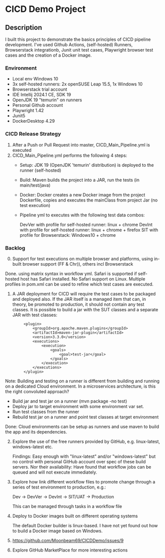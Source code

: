 # CICD Demo Project

## Description

I built this project to demonstrate the basics principles of CICD pipeline development. I've used Github Actions, (self-hosted) Runners, Browserstack integrationb, Junit unit test cases, Playwright browser test cases and the creation of a Docker image.

### Environment
- Local env Windows 10
- 3x self-hosted runners: 2x openSUSE Leap 15.5, 1x Windows 10
- Browserstack trial account
- IDE Intellij 2024.1 CE, SDK 19
- OpenJDK 19 "temurin" on runners
- Personal Github account
- Playwright 1.42
- Junit5
- DockerDesktop 4.29 

 
### CICD Release Strategy

1. After a Push or Pull Request into master, CICD_Main_Pipeline.yml is executed
2. CICD_Main_Pipeline.yml performs the following 4 steps:
   - Setup: JDK 19 (OpenJDK 'temurin' distribution) is deployed to the runner (self-hosted)
   - Build: Maven builds the project into a JAR, run the tests (in main/test/java) 
   - Docker: Docker creates a new Docker image from the project Dockerfile, copies and executes the mainClass from project Jar (no test execution)
   - Pipeline yml to executes with the following test data combos:
   
      DevVer with profile for self-hosted runner: linux + chrome
      DevInt with profile for self-hosted runner: linux + chrome + firefox
      SIT    with profile for Browserstack: Windows10 + chrome

### Backlog

0. Support for test executions on multiple browser and platforms, using in-built browser support (FF & Chr)), others incl Browserstack

Done. using matrix syntax in workflow yml. Safari is supported if self-hosted host has Safari installed. No Safari support on Linux.
Multiple profiles in pom.xml can be used to refine which test cases are executed.

1. A JAR deployment for CICD will require the test cases to be packaged and deployed also. If the JAR itself is a managed item that can, in theory, 
be promoted to production, it should not contain any test classes. It is possible to build a jar with the SUT classes and a separate JAR with test classes:

            <plugin>
                <groupId>org.apache.maven.plugins</groupId>
                <artifactId>maven-jar-plugin</artifactId>
                <version>3.3.0</version>
                <executions>
                    <execution>
                        <goals>
                            <goal>test-jar</goal>
                        </goals>
                    </execution>
                </executions>
            </plugin>

Note: Building and testing on a runner is different from building and running on a dedicated Cloud environment. In a microservices architecture, is this the right convoluted approach? 
- Build jar and test jar on a runner (mvn package -no test)  
- Deploy jar to target environment with some environment var set.
- Run test classes from the runner
- Rebuild test jar on a runner and point test classes at target environment

Done: Cloud environments can be setup as runners and use maven to build the app and its dependencies.

2. Explore the use of the free runners provided by GitHub, e.g. linux-latest, windows-latest etc.

   Findings: Easy enough with "linux-latest" and/or "windows-latest" but no control with personal GitHub account over spec of these build servers. Nor their availability:
   Have found that workflow jobs can be queued and will not execute immediately.

3. Explore how link different workflow files to promote change through a series of test environment to production, e.g.:

   Dev -> DevVer -> DevInt -> SIT/UAT -> Production

   This can be managed through tasks in a workflow file

4. Deploy to Docker images built on different operating systems

   The default Docker builder is linux-based. I have not yet found out how to build a Docker image based on Windows. 

5. https://github.com/Moonbeam69/CICDDemo/issues/9

6. Explore GitHub MarketPlace for more interesting actions
